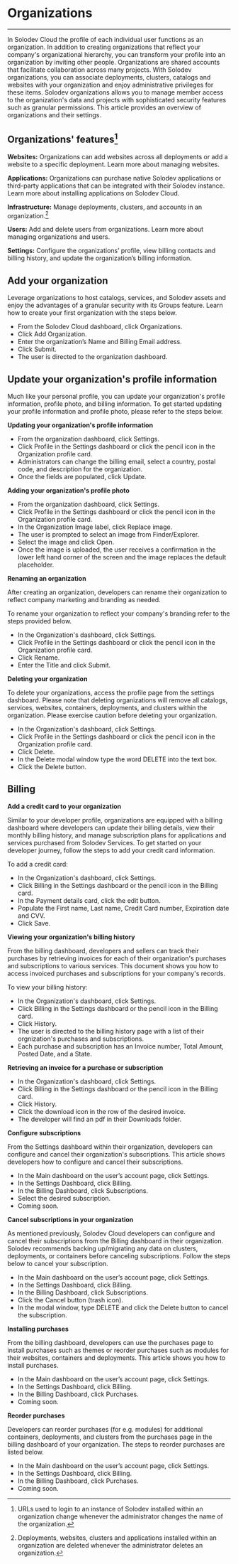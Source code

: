
# Organizations

---

In Solodev Cloud the profile of each individual user functions as an organization. In addition to creating organizations that reflect your company's organizational hierarchy, you can transform your profile into an organization by inviting other people. Organizations are shared accounts that facilitate collaboration across many projects. With Solodev organizations, you can associate deployments, clusters, catalogs and websites with your organization and enjoy administrative privileges for these items. Solodev organizations allows you to manage member access to the organization's data and projects with sophisticated security features such as granular permissions. This article provides an overview of organizations and their settings. 

## Organizations' features[^1]

**Websites:** Organizations can add websites across all deployments or add a website to a specific deployment. Learn more about managing websites. 

**Applications:** Organizations can purchase native Solodev applications or third-party applications that can be integrated with their Solodev instance. Learn more about installing applications on Solodev Cloud. 

**Infrastructure:** Manage deployments, clusters, and accounts in an organization.[^2]
 
**Users:** Add and delete users from organizations. Learn more about managing organizations and users. 

**Settings:** Configure the organizations’ profile, view billing contacts and billing history, and update the organization’s billing information. 

[^1]: URLs used to login to an instance of Solodev installed within an organization change whenever the administrator changes the name of the organization.
[^2]: Deployments, websites, clusters and applications installed within an organization are deleted whenever the administrator deletes an organization. 

## Add your organization

Leverage organizations to host catalogs, services, and Solodev assets and enjoy the advantages of a granular security with its Groups feature.  Learn how to create your first organization with the steps below. 

- From the Solodev Cloud dashboard, click Organizations.
- Click Add Organization.
- Enter the organization’s Name and Billing Email address. 
- Click Submit.
- The user is directed to the organization dashboard.

## Update your organization's profile information

Much like your personal profile, you can update your organization's profile information, profile photo, and billing information. To get started updating your profile information and profile photo, please refer to the steps below. 

 

**Updating your organization's profile information**

- From the organization dashboard, click Settings. 
- Click Profile in the Settings dashboard or click the pencil icon in the Organization profile card.
- Administrators can change the billing email, select a country, postal code, and description for the organization. 
- Once the fields are populated, click Update.

 

**Adding your organization's profile photo**

- From the organization dashboard, click Settings.
- Click Profile in the Settings dashboard or click the pencil icon in the Organization profile card.
- In the Organization Image label, click Replace image.
- The user is prompted to select an image from Finder/Explorer.
- Select the image and click Open.
- Once the image is uploaded, the user receives a confirmation in the lower left hand corner of the screen and the image replaces the default placeholder.

**Renaming an organization**

After creating an organization, developers can rename their organization to reflect company marketing and branding as needed.

To rename your organization to reflect your company's branding refer to the steps provided below.  

- In the Organization's dashboard, click Settings. 
- Click Profile in the Settings dashboard or click the pencil icon in the Organization profile card.
- Click Rename.
- Enter the Title and click Submit. 

**Deleting your organization**

To delete your organizations, access the profile page from the settings dashboard. Please note that deleting organizations will remove all catalogs, services, websites, containers, deployments, and clusters within the organization. Please exercise caution before deleting your organization. 

- In the Organization's dashboard, click Settings. 
- Click Profile in the Settings dashboard or click the pencil icon in the Organization profile card.
- Click Delete.
- In the Delete modal window type the word DELETE into the text box. 
- Click the Delete button. 

## Billing

**Add a credit card to your organization**

Similar to your developer profile, organizations are equipped with a billing dashboard where developers can update their billing details, view their monthly billing history, and manage subscription plans for applications and services purchased from Solodev Services. To get started on your developer journey, follow the steps to add your credit card information. 

To add a credit card: 

- In the Organization's dashboard, click Settings. 
- Click Billing in the Settings dashboard or the pencil icon in the Billing card. 
- In the Payment details card, click the edit button.
- Populate the First name, Last name, Credit Card number, Expiration date and CVV. 
- Click Save. 

**Viewing your organization's billing history**

From the billing dashboard, developers and sellers can track their purchases by retrieving invoices for each of their organization's purchases and subscriptions to various services. This document shows you how to access invoiced purchases and subscriptions for your company's records. 

To view your billing history:

- In the Organization's dashboard, click Settings. 
- Click Billing in the Settings dashboard or the pencil icon in the Billing card. 
- Click History.
- The user is directed to the billing history page with a list of their orgnization's purchases and subscriptions. 
- Each purchase and subscription has an Invoice number, Total Amount, Posted Date, and a State. 

**Retrieving an invoice for a purchase or subscription**

- In the Organization's dashboard, click Settings. 
- Click Billing in the Settings dashboard or the pencil icon in the Billing card. 
- Click History.
- Click the download icon in the row of the desired invoice. 
- The developer will find an pdf in their Downloads folder. 

**Configure subscriptions**

From the Settings dashboard within their organization, developers can configure and cancel their organization's subscriptions. This article shows developers how to configure and cancel their subscriptions. 

- In the Main dashboard on the user’s account page, click Settings.
- In the Settings Dashboard, click Billing.
- In the Billing Dashboard, click Subscriptions.
- Select the desired subscription.
- Coming soon.

**Cancel subscriptions in your organization** 

As mentioned previously, Solodev Cloud developers can configure and cancel their subscriptions from the Billing dashboard in their organization. Solodev recommends backing up/migrating any data on clusters, deployments, or containers before canceling subscriptions. Follow the steps below to cancel your subscription. 

- In the Main dashboard on the user’s account page, click Settings.
- In the Settings Dashboard, click Billing.
- In the Billing Dashboard, click Subscriptions.
- Click the Cancel button (trash icon).
- In the modal window, type DELETE and click the Delete button to cancel the subscription.

**Installing purchases**

From the billing dashboard, developers can use the purchases page to install purchases such as themes or reorder purchases such as modules for their websites, containers and deployments. This article shows you how to install purchases. 

- In the Main dashboard on the user’s account page, click Settings.
- In the Settings Dashboard, click Billing.
- In the Billing Dashboard, click Purchases.
- Coming soon.

**Reorder purchases**

Developers can reorder purchases (for e.g. modules) for additional containers, deployments, and clusters from the purchases page in the billing dashboard of your organization. The steps to reorder purchases are listed below. 

- In the Main dashboard on the user’s account page, click Settings.
- In the Settings Dashboard, click Billing.
- In the Billing Dashboard, click Purchases.
- Coming soon.